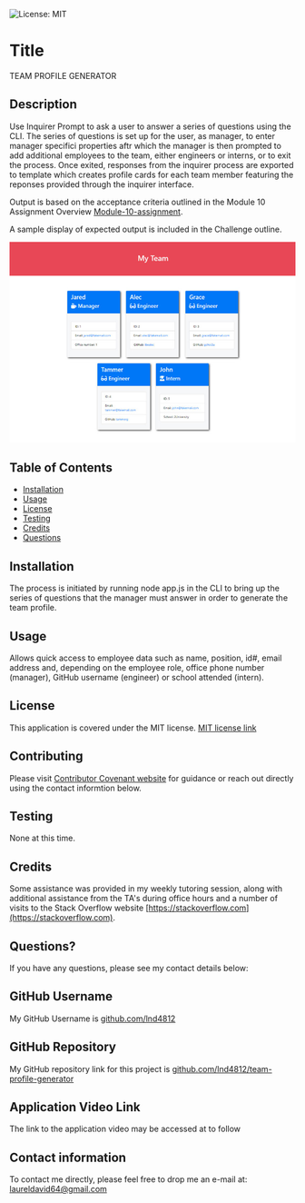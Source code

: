 

![License: MIT](https://img.shields.io/badge/License-MIT-yellow.svg)

# Title

TEAM PROFILE GENERATOR

## Description

Use Inquirer Prompt to ask a user to answer a series of questions using the CLI.  The series of questions is set up for the user, as manager, to enter manager specifici properties aftr which the manager is then prompted to add additional employees to the team, either engineers or interns, or to exit the process.  Once exited, responses from the inquirer process are exported to template which creates profile cards for each team member featuring the reponses provided through the inquirer interface.

Output is based on the acceptance criteria outlined in the Module 10 Assignment Overview [Module-10-assignment](https://courses.bootcampspot.com/courses/1181/assignments/23366?module_item_id=463364).

A sample display of expected output is included in the Challenge outline.

![example](src/10-object-oriented-programming-homework-demo.png)

## Table of Contents

* [Installation](#installation)
* [Usage](#usage)
* [License](#license)
* [Testing](#testing)
* [Credits](#credits)
* [Questions](#questions)

## Installation

The process is initiated by running node app.js in the CLI to bring up the series of questions that the manager must answer in order to generate the team profile.  

## Usage

Allows quick access to employee data such as name, position, id#, email address and, depending on the employee role, office phone number (manager), GitHub username (engineer) or school attended (intern).

## License

This application is covered under the MIT license.  [MIT license link](https://choosealicense.com/licenses/mit/)

## Contributing

Please visit [Contributor Covenant website](https://contributor-covenant.org) for guidance or reach out directly using the contact informtion below.

## Testing

None at this time.

## Credits

Some assistance was provided in my weekly tutoring session, along with additional assistance from the TA's during office hours and a number of visits to the Stack Overflow website [https://stackoverflow.com](https://stackoverflow.com).

## Questions?

If you have any questions, please see my contact details below:

## GitHub Username

My GitHub Username is [github.com/lnd4812](github.com/lnd4812)

## GitHub Repository

My GitHub repository link for this project is [github.com/lnd4812/team-profile-generator](https://github.com/lnd4812/team-profile-generator)

## Application Video Link

The link to the application video may be accessed at to follow

## Contact information

To contact me directly, please feel free to drop me an e-mail at: <a hef="mailto:laureldavid64@gmail.com">laureldavid64@gmail.com</a>
